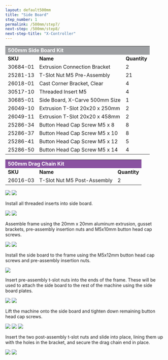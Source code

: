 ```yaml
---
layout: default500mm
title: "Side Board"
step_number: 1
permalink: /500mm/step7/
next-step: /500mm/step8/
next-step-title: "X-Controller"
---
```

<table>
  <tr>
    <td style="color:#fff;background: #9D9FA2" colspan="3">
      <b>500mm Side Board Kit</b>
    </td>
  </tr>
  <tr>
    <td>
      <b>SKU</b>
    </td>
    <td>
      <b>Name</b>
    </td>
    <td>
      <b>Quantity</b>
    </td>
  </tr>
  <tr>
    <td>
      30684-01
    </td>
    <td>
      Extrusion Connection Bracket
    </td>
    <td>
      2
    </td>
  </tr>
  <tr>
    <td>
      25281-13
    </td>
    <td>
      T-Slot Nut M5 Pre-Assembly
    </td>
    <td>
      21
    </td>
  </tr>
  <tr>
    <td>
      26018-01
    </td>
    <td>
      Cast Corner Bracket, Clear
    </td>
    <td>
      4
    </td>
  </tr>
  <tr>
    <td>
      30517-10
    </td>
    <td>
      Threaded Insert M5
    </td>
    <td>
      4
    </td>
  </tr>
  <tr>
    <td>
      30685-01
    </td>
    <td>
      Side Board, X-Carve 500mm Size
    </td>
    <td>
      1
    </td>
  </tr>
  <tr>
    <td>
      26049-10
    </td>
    <td>
      Extrusion T-Slot 20x20 x 250mm
    </td>
    <td>
      2
    </td>
  </tr>
  <tr>
    <td>
      26049-11
    </td>
    <td>
      Extrusion T-Slot 20x20 x 458mm
    </td>
    <td>
      2
    </td>
  </tr>
  <tr>
    <td>
      25286-34
    </td>
    <td>
      Button Head Cap Screw M5 x 8
    </td>
    <td>
      8
    </td>
  </tr>
  <tr>
    <td>
      25286-37
    </td>
    <td>
      Button Head Cap Screw M5 x 10
    </td>
    <td>
      8
    </td>
  </tr>
  <tr>
    <td>
      25286-41
    </td>
    <td>
      Button Head Cap Screw M5 x 12
    </td>
    <td>
      5
    </td>
  </tr>
  <tr>
    <td>
      25286-50
    </td>
    <td>
      Button Head Cap Screw M5 x 14
    </td>
    <td>
      4
    </td>
  </tr>
</table>
<table>
  <tr>
    <td style="color:#fff;background: #8A52A1" colspan="3">
      <b>500mm Drag Chain Kit</b>
    </td>
  </tr>
  <tr>
    <td>
      <b>SKU</b>
    </td>
    <td>
      <b>Name</b>
    </td>
    <td>
      <b>Quantity</b>
    </td>
  </tr>
  <tr>
    <td>
      26016-03
    </td>
    <td>
      T-Slot Nut M5 Post-Assembly
    </td>
    <td>
      2
    </td>
  </tr>
</table>

<img src="photo/jpfs_DSC2932.jpg">
<img src="photo/P4220538jpg01.jpg">
<p>Install all threaded inserts into side board.</p>
<img src="photo/P4220539jpg02.jpg">
<img src="photo/P4220540jpg03.jpg">
<p>Assemble frame using the 20mm x 20mm aluminum extrusion, gusset brackets, pre-assembly insertion nuts and M5x10mm button head cap screws.</p>
<img src="photo/P4220545jpg08.jpg">
<img src="photo/P4220548jpg11.jpg">
<p>Install the side board to the frame using the M5x12mm button head cap screws and pre-assembly insertion nuts.</p>
<img src="photo/jpfs_DSC2935.jpg">
<p>Insert pre-assembly t-slot nuts into the ends of the frame.  These will be used to attach the side board to the rest of the machine using the side board plates.</p>
<img src="photo/P4220549jpg12.jpg">
<img src="photo/P4220559jpg22.jpg">
<p>Lift the machine onto the side board and tighten down remaining button head cap screws.</p>
<img src="photo/P4220560jpg23.jpg">
<img src="photo/P4220563jpg26.jpg">
<img src="photo/P4220566jpg29.jpg">
<p>Insert the two post-assembly t-slot nuts and slide into place, lining them up with the holes in the bracket, and secure the drag chain end in place.</p>
<img src="photo/P4220567jpg30.jpg">
<img src="photo/P4220569jpg32.jpg">
